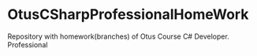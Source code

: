 # OtusCSharpProfessionalHomeWork
Repository with homework(branches) of Otus Course C# Developer. Professional
